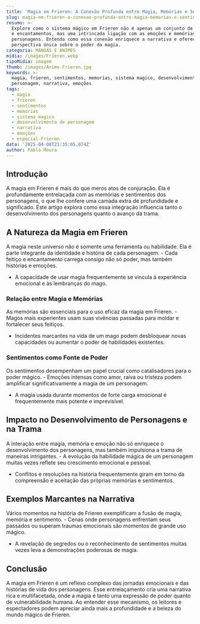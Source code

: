 ```yaml
---
title: 'Magia em Frieren: A Conexão Profunda entre Magia, Memórias e Sentimentos'
slug: magia-em-frieren-a-conexao-profunda-entre-magia-memorias-e-sentimentos
resumo: >-
  Explore como o sistema mágico em Frieren não é apenas um conjunto de feitiços
  e encantamentos, mas uma intrincada ligação com as emoções e memórias dos
  personagens. Entenda como essa conexão enriquece a narrativa e oferece uma
  perspectiva única sobre o poder da magia.
categoria: MANGÁS E ANIMES
midia: /images/Frieren.webp
tipoMidia: imagem
thumb: /images/Anime-Frieren.jpg
keywords: >-
  magia, frieren, sentimentos, memorias, sistema magico, desenvolvimento de
  personagem, narrativa, emoções
tags:
  - magia
  - frieren
  - sentimentos
  - memorias
  - sistema magico
  - desenvolvimento de personagem
  - narrativa
  - emoções
  - especial-Frieren
data: '2025-04-08T21:35:05.074Z'
author: Pablo Moura
---
```


## Introdução
A magia em Frieren é mais do que meros atos de conjuração. Ela é profundamente entrelaçada com as memórias e sentimentos dos personagens, o que lhe confere uma camada extra de profundidade e significado. Este artigo explora como essa integração influencia tanto o desenvolvimento dos personagens quanto o avanço da trama.

## A Natureza da Magia em Frieren
A magia neste universo não é somente uma ferramenta ou habilidade. Ela é parte integrante da identidade e história de cada personagem. - Cada feitiço e encantamento carrega consigo não só poder, mas também histórias e emoções.
- A capacidade de usar magia frequentemente se vincula à experiência emocional e às lembranças do mago.

### Relação entre Magia e Memórias
As memórias são essenciais para o uso eficaz da magia em Frieren. - Magos mais experientes usam suas vivências passadas para moldar e fortalecer seus feitiços.
- Incidentes marcantes na vida de um mago podem desbloquear novas capacidades ou aumentar o poder de habilidades existentes.

### Sentimentos como Fonte de Poder
Os sentimentos desempenham um papel crucial como catalisadores para o poder mágico. - Emoções intensas como amor, raiva ou tristeza podem amplificar significativamente a magia de um personagem.
- A magia usada durante momentos de forte carga emocional é frequentemente mais potente e imprevisível.

## Impacto no Desenvolvimento de Personagens e na Trama
A interação entre magia, memória e emoção não só enriquece o desenvolvimento dos personagens, mas também impulsiona a trama de maneiras intrigantes. - A evolução da habilidade mágica de um personagem muitas vezes reflete seu crescimento emocional e pessoal.
- Conflitos e resoluções na história frequentemente giram em torno da compreensão e aceitação das próprias memórias e sentimentos.

## Exemplos Marcantes na Narrativa
Vários momentos na história de Frieren exemplificam a fusão de magia, memória e sentimento. - Cenas onde personagens enfrentam seus passados ou superam traumas emocionais são momentos de grande uso mágico.
- A revelação de segredos ou o reconhecimento de sentimentos muitas vezes leva a demonstrações poderosas de magia.

## Conclusão
A magia em Frieren é um reflexo complexo das jornadas emocionais e das histórias de vida dos personagens. Esse entrelaçamento cria uma narrativa rica e multifacetada, onde a magia é tanto uma expressão de poder quanto de vulnerabilidade humana. Ao entender esse mecanismo, os leitores e espectadores podem apreciar ainda mais a profundidade e a beleza do mundo mágico de Frieren.
